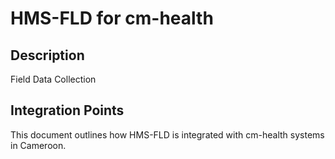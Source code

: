 # HMS-FLD for cm-health

## Description

Field Data Collection

## Integration Points

This document outlines how HMS-FLD is integrated with cm-health systems in Cameroon.
